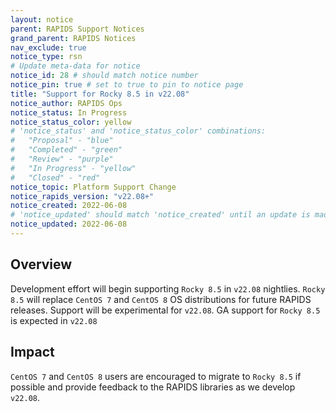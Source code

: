 ```yaml
---
layout: notice
parent: RAPIDS Support Notices
grand_parent: RAPIDS Notices
nav_exclude: true
notice_type: rsn
# Update meta-data for notice
notice_id: 28 # should match notice number
notice_pin: true # set to true to pin to notice page
title: "Support for Rocky 8.5 in v22.08"
notice_author: RAPIDS Ops
notice_status: In Progress
notice_status_color: yellow
# 'notice_status' and 'notice_status_color' combinations:
#   "Proposal" - "blue"
#   "Completed" - "green"
#   "Review" - "purple"
#   "In Progress" - "yellow"
#   "Closed" - "red"
notice_topic: Platform Support Change
notice_rapids_version: "v22.08+"
notice_created: 2022-06-08
# 'notice_updated' should match 'notice_created' until an update is made
notice_updated: 2022-06-08
---
```


## Overview

Development effort will begin supporting `Rocky 8.5` in `v22.08` nightlies. `Rocky 8.5` will replace `CentOS 7` and `CentOS 8` OS distributions for future RAPIDS releases.  Support will be experimental for `v22.08`. GA support for `Rocky 8.5` is expected in `v22.08`

## Impact

`CentOS 7` and `CentOS 8` users are encouraged to migrate to `Rocky 8.5` if possible and provide feedback to the RAPIDS libraries as we develop `v22.08`.
